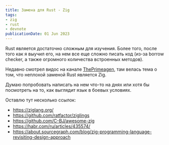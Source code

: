 ```yaml
---
title: Замена для Rust - Zig
tags:
- zig
- rust
- devnote
publicationDate: 01 Jun 2023
---
```



Rust является достаточно сложным для изучения. Более того, после того как я выучил его, на нем все еще сложно писать код (из-за borrow checker, а также огромного количества встроенных методов).

Недавно смотрел видос на канале [ThePrimeagen](https://www.youtube.com/watch?v=VU1h-h9doS8&pp=ygUQemlnIHRoZXByaW1lYWdlbg%3D%3D), там велась тема о том, что неплохой заменой Rust является Zig.

Думаю попробовать написать на нем что-то на днях или хотя бы посмотреть на то, как выглядит язык в боевых условиях.

Оставлю тут несколько ссылок:

- https://ziglang.org/
- https://github.com/ratfactor/ziglings
- https://github.com/C-BJ/awesome-zig
- https://habr.com/ru/articles/435574/
- https://about.sourcegraph.com/blog/zig-programming-language-revisiting-design-approach